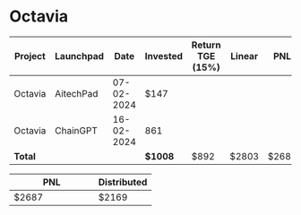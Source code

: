 # Octavia



<table data-full-width="true"><thead><tr><th width="152">Project</th><th width="138">Launchpad</th><th width="132">Date</th><th width="133">Invested</th><th>Return TGE (15%)</th><th>Linear</th><th>PNL</th></tr></thead><tbody><tr><td>Octavia</td><td>AitechPad</td><td>07-02-2024</td><td>$147</td><td></td><td></td><td></td></tr><tr><td>Octavia</td><td>ChainGPT</td><td>16-02-2024</td><td>861</td><td></td><td></td><td></td></tr><tr><td><strong>Total</strong></td><td></td><td></td><td><strong>$1008</strong></td><td>$892</td><td>$2803</td><td>$2687</td></tr></tbody></table>

<table data-full-width="true"><thead><tr><th width="135">PNL</th><th>Distributed</th></tr></thead><tbody><tr><td>$2687</td><td>$2169</td></tr></tbody></table>

